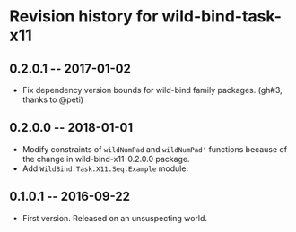# Revision history for wild-bind-task-x11

## 0.2.0.1  -- 2017-01-02

* Fix dependency version bounds for wild-bind family packages.
  (gh#3, thanks to @peti)


## 0.2.0.0  -- 2018-01-01

* Modify constraints of `wildNumPad` and `wildNumPad'` functions
  because of the change in wild-bind-x11-0.2.0.0 package.
* Add `WildBind.Task.X11.Seq.Example` module.


## 0.1.0.1  -- 2016-09-22

* First version. Released on an unsuspecting world.

